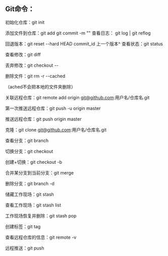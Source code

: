 ## Git命令：
初始化仓库：git init

添加文件到仓库：git add <file>	git commit -m ""
查看日志： git log	| git reflog

回退版本：git reset --hard HEAD commit_id 上一个版本^
查看状态：git status

查看修改：git diff

丢弃修改：git checkout --<file>

删除文件：git rm -r --cached <file>

（ached不会把本地的文件夹删除）

关联远程仓库：git remote add origin git@github.com:用户名/仓库名.git

第一次推送远程仓库：git push -u origin master

推送远程仓库：git push origin master

克隆：git clone git@github.com:用户名/仓库名.git

查看分支：git branch

切换分支：git checkout <name>

创建+切换：git checkout -b <name>

合并某分支到当前分支：git merge <name>

删除分支：git branch -d <name>

储藏工作现场：git stash

查看工作现场：git stash list

工作现场恢复并删除：git stash pop

创建标签：git tag <name>

查看远程仓库的信息：git remote -v

远程推送：git push